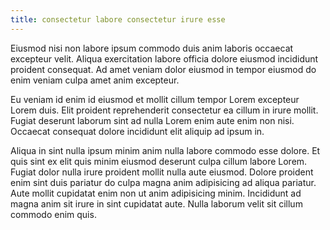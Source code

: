 ```yaml
---
title: consectetur labore consectetur irure esse
---
```


Eiusmod nisi non labore ipsum commodo duis anim laboris occaecat excepteur velit. Aliqua exercitation labore officia dolore eiusmod incididunt proident consequat. Ad amet veniam dolor eiusmod in tempor eiusmod do enim veniam culpa amet anim excepteur.

Eu veniam id enim id eiusmod et mollit cillum tempor Lorem excepteur Lorem duis. Elit proident reprehenderit consectetur ea cillum in irure mollit. Fugiat deserunt laborum sint ad nulla Lorem enim aute enim non nisi. Occaecat consequat dolore incididunt elit aliquip ad ipsum in.

Aliqua in sint nulla ipsum minim anim nulla labore commodo esse dolore. Et quis sint ex elit quis minim eiusmod deserunt culpa cillum labore Lorem. Fugiat dolor nulla irure proident mollit nulla aute eiusmod. Dolore proident enim sint duis pariatur do culpa magna anim adipisicing ad aliqua pariatur. Aute mollit cupidatat enim non ut anim adipisicing minim. Incididunt ad magna anim sit irure in sint cupidatat aute. Nulla laborum velit sit cillum commodo enim quis.